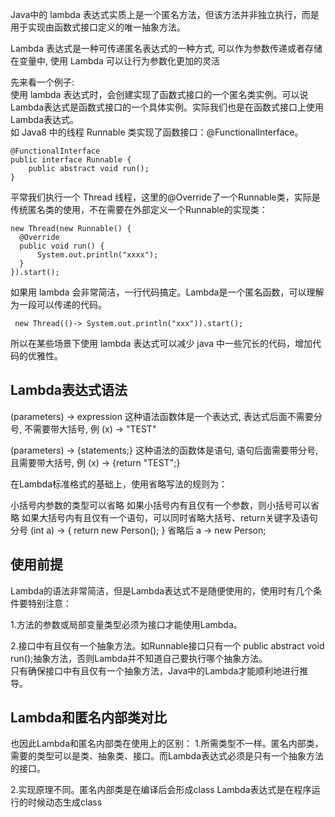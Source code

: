 

Java中的 lambda 表达式实质上是一个匿名方法，但该方法并非独立执行，而是用于实现由函数式接口定义的唯一抽象方法。

Lambda 表达式是一种可传递匿名表达式的一种方式, 可以作为参数传递或者存储在变量中, 使用 Lambda 可以让行为参数化更加的灵活

先来看一个例子:  
使用 lambda 表达式时，会创建实现了函数式接口的一个匿名类实例。可以说Lambda表达式是函数式接口的一个具体实例。实际我们也是在函数式接口上使用Lambda表达式。  
如 Java8 中的线程 Runnable 类实现了函数接口：@FunctionalInterface。
```text
@FunctionalInterface
public interface Runnable {
    public abstract void run();
}
```

平常我们执行一个 Thread 线程，这里的@Override了一个Runnable类，实际是传统匿名类的使用，不在需要在外部定义一个Runnable的实现类：
```text
new Thread(new Runnable() {
  @Override
  public void run() {
      System.out.println("xxxx");
  }
}).start();
```

如果用 lambda 会非常简洁，一行代码搞定。Lambda是一个匿名函数，可以理解为一段可以传递的代码。
```text
 new Thread(()-> System.out.println("xxx")).start();
```
所以在某些场景下使用 lambda 表达式可以减少 java 中一些冗长的代码，增加代码的优雅性。

## Lambda表达式语法
(parameters) -> expression
这种语法函数体是一个表达式, 表达式后面不需要分号, 不需要带大括号, 例 (x) -> "TEST"

(parameters) -> {statements;}
这种语法的函数体是语句, 语句后面需要带分号, 且需要带大括号, 例 (x) -> {return "TEST";}

在Lambda标准格式的基础上，使用省略写法的规则为：

小括号内参数的类型可以省略
如果小括号内有且仅有一个参数，则小括号可以省略
如果大括号内有且仅有一个语句，可以同时省略大括号、return关键字及语句分号
(int a) -> { return new Person(); }   省略后 a -> new Person;

## 使用前提
Lambda的语法非常简洁，但是Lambda表达式不是随便使用的，使用时有几个条件要特别注意：

1.方法的参数或局部变量类型必须为接口才能使用Lambda。

2.接口中有且仅有一个抽象方法。如Runnable接口只有一个 public abstract void run();抽象方法，否则Lambda并不知道自己要执行哪个抽象方法。  
只有确保接口中有且仅有一个抽象方法，Java中的Lambda才能顺利地进行推导。


## Lambda和匿名内部类对比
也因此Lambda和匿名内部类在使用上的区别：
1.所需类型不一样。匿名内部类，需要的类型可以是类、抽象类、接口。而Lambda表达式必须是只有一个抽象方法的接口。

2.实现原理不同。匿名内部类是在编译后会形成class Lambda表达式是在程序运行的时候动态生成class